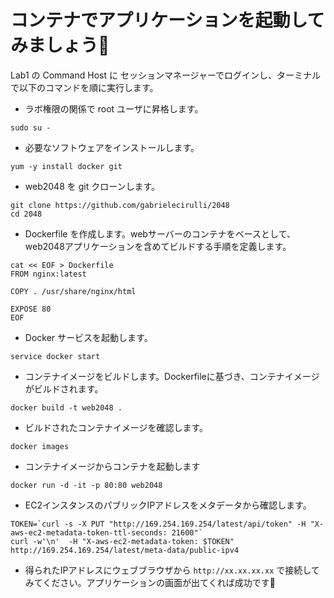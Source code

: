 # コンテナでアプリケーションを起動してみましょう🚀

Lab1 の Command Host に セッションマネージャーでログインし、ターミナルで以下のコマンドを順に実行します。

- ラボ権限の関係で root ユーザに昇格します。
```
sudo su -
```

- 必要なソフトウェアをインストールします。
```
yum -y install docker git
```

- web2048 を git クローンします。
```
git clone https://github.com/gabrielecirulli/2048
cd 2048
```

- Dockerfile を作成します。webサーバーのコンテナをベースとして、web2048アプリケーションを含めてビルドする手順を定義します。
```
cat << EOF > Dockerfile
FROM nginx:latest

COPY . /usr/share/nginx/html

EXPOSE 80
EOF
```

- Docker サービスを起動します。
```
service docker start
```

- コンテナイメージをビルドします。Dockerfileに基づき、コンテナイメージがビルドされます。
```
docker build -t web2048 .
```

- ビルドされたコンテナイメージを確認します。
```
docker images
```

- コンテナイメージからコンテナを起動します
```
docker run -d -it -p 80:80 web2048
```

- EC2インスタンスのパブリックIPアドレスをメタデータから確認します。
```
TOKEN=`curl -s -X PUT "http://169.254.169.254/latest/api/token" -H "X-aws-ec2-metadata-token-ttl-seconds: 21600"`
curl -w'\n'  -H "X-aws-ec2-metadata-token: $TOKEN" http://169.254.169.254/latest/meta-data/public-ipv4
```

- 得られたIPアドレスにウェブブラウザから `http://xx.xx.xx.xx` で接続してみてください。アプリケーションの画面が出てくれば成功です🎊
